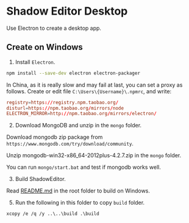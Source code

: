 # Shadow Editor Desktop

Use Electron to create a desktop app.

## Create on Windows

1. Install `Electron`.

```bash
npm install --save-dev electron electron-packager
```

In China, as it is really slow and may fail at last, you can set a proxy as follows. Create or edit
file `C:\Users\{Username}\.npmrc`, and write:

```conf
registry=https://registry.npm.taobao.org/
disturl=https://npm.taobao.org/mirrors/node
ELECTRON_MIRROR=http://npm.taobao.org/mirrors/electron/
```

2. Download MongoDB and unzip in the `mongo` folder.

Download mongodb zip package from `https://www.mongodb.com/try/download/community`.

Unzip mongodb-win32-x86_64-2012plus-4.2.7.zip in the `mongo` folder.

You can run `mongo/start.bat` and test if mongodb works well.

3. Build ShadowEditor.

Read [README.md](../../README.md) in the root folder to build on Windows.

5. Run the following in this folder to copy `build` folder.

```
xcopy /e /q /y ..\..\build .\build
```